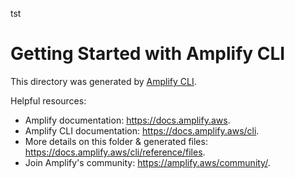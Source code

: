 tst
# Getting Started with Amplify CLI
This directory was generated by [Amplify CLI](https://docs.amplify.aws/cli).

Helpful resources:
- Amplify documentation: https://docs.amplify.aws.
- Amplify CLI documentation: https://docs.amplify.aws/cli.
- More details on this folder & generated files: https://docs.amplify.aws/cli/reference/files.
- Join Amplify's community: https://amplify.aws/community/.
